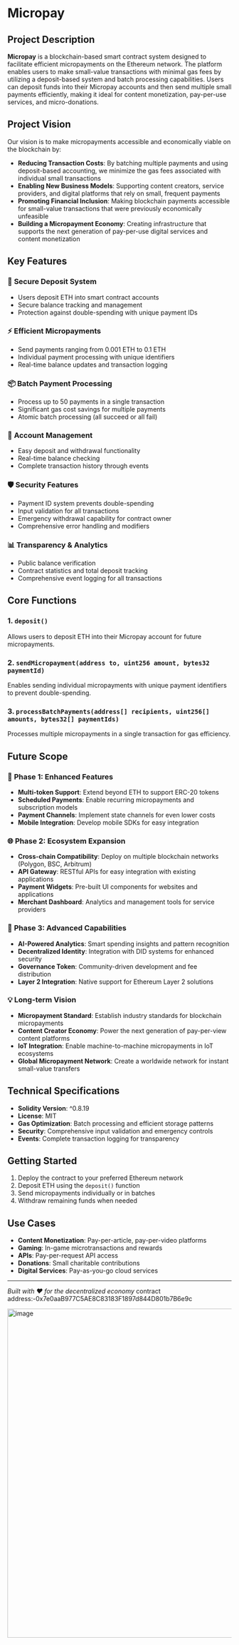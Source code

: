 # Micropay

## Project Description

**Micropay** is a blockchain-based smart contract system designed to facilitate efficient micropayments on the Ethereum network. The platform enables users to make small-value transactions with minimal gas fees by utilizing a deposit-based system and batch processing capabilities. Users can deposit funds into their Micropay accounts and then send multiple small payments efficiently, making it ideal for content monetization, pay-per-use services, and micro-donations.

## Project Vision

Our vision is to make micropayments accessible and economically viable on the blockchain by:

- **Reducing Transaction Costs**: By batching multiple payments and using deposit-based accounting, we minimize the gas fees associated with individual small transactions
- **Enabling New Business Models**: Supporting content creators, service providers, and digital platforms that rely on small, frequent payments
- **Promoting Financial Inclusion**: Making blockchain payments accessible for small-value transactions that were previously economically unfeasible
- **Building a Micropayment Economy**: Creating infrastructure that supports the next generation of pay-per-use digital services and content monetization

## Key Features

### 🔐 **Secure Deposit System**
- Users deposit ETH into smart contract accounts
- Secure balance tracking and management
- Protection against double-spending with unique payment IDs

### ⚡ **Efficient Micropayments**
- Send payments ranging from 0.001 ETH to 0.1 ETH
- Individual payment processing with unique identifiers
- Real-time balance updates and transaction logging

### 📦 **Batch Payment Processing**
- Process up to 50 payments in a single transaction
- Significant gas cost savings for multiple payments
- Atomic batch processing (all succeed or all fail)

### 💼 **Account Management**
- Easy deposit and withdrawal functionality
- Real-time balance checking
- Complete transaction history through events

### 🛡️ **Security Features**
- Payment ID system prevents double-spending
- Input validation for all transactions
- Emergency withdrawal capability for contract owner
- Comprehensive error handling and modifiers

### 📊 **Transparency & Analytics**
- Public balance verification
- Contract statistics and total deposit tracking
- Comprehensive event logging for all transactions

## Core Functions

### 1. `deposit()`
Allows users to deposit ETH into their Micropay account for future micropayments.

### 2. `sendMicropayment(address to, uint256 amount, bytes32 paymentId)`
Enables sending individual micropayments with unique payment identifiers to prevent double-spending.

### 3. `processBatchPayments(address[] recipients, uint256[] amounts, bytes32[] paymentIds)`
Processes multiple micropayments in a single transaction for gas efficiency.

## Future Scope

### 🚀 **Phase 1: Enhanced Features**
- **Multi-token Support**: Extend beyond ETH to support ERC-20 tokens
- **Scheduled Payments**: Enable recurring micropayments and subscription models
- **Payment Channels**: Implement state channels for even lower costs
- **Mobile Integration**: Develop mobile SDKs for easy integration

### 🌐 **Phase 2: Ecosystem Expansion**
- **Cross-chain Compatibility**: Deploy on multiple blockchain networks (Polygon, BSC, Arbitrum)
- **API Gateway**: RESTful APIs for easy integration with existing applications
- **Payment Widgets**: Pre-built UI components for websites and applications
- **Merchant Dashboard**: Analytics and management tools for service providers

### 🔮 **Phase 3: Advanced Capabilities**
- **AI-Powered Analytics**: Smart spending insights and pattern recognition
- **Decentralized Identity**: Integration with DID systems for enhanced security
- **Governance Token**: Community-driven development and fee distribution
- **Layer 2 Integration**: Native support for Ethereum Layer 2 solutions

### 💡 **Long-term Vision**
- **Micropayment Standard**: Establish industry standards for blockchain micropayments
- **Content Creator Economy**: Power the next generation of pay-per-view content platforms
- **IoT Integration**: Enable machine-to-machine micropayments in IoT ecosystems
- **Global Micropayment Network**: Create a worldwide network for instant small-value transfers

## Technical Specifications

- **Solidity Version**: ^0.8.19
- **License**: MIT
- **Gas Optimization**: Batch processing and efficient storage patterns
- **Security**: Comprehensive input validation and emergency controls
- **Events**: Complete transaction logging for transparency

## Getting Started

1. Deploy the contract to your preferred Ethereum network
2. Deposit ETH using the `deposit()` function
3. Send micropayments individually or in batches
4. Withdraw remaining funds when needed

## Use Cases

- **Content Monetization**: Pay-per-article, pay-per-video platforms
- **Gaming**: In-game microtransactions and rewards
- **APIs**: Pay-per-request API access
- **Donations**: Small charitable contributions
- **Digital Services**: Pay-as-you-go cloud services

---

*Built with ❤️ for the decentralized economy*
contract address:-0x7e0aaB977C5AE8C83183F1897d844D801b7B6e9c


<img width="1587" height="738" alt="image" src="https://github.com/user-attachments/assets/6bce1e66-2740-41ae-a4f5-2c80ca4a2162" />
